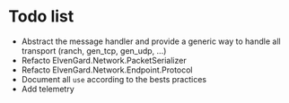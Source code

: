 # Todo list

- Abstract the message handler and provide a generic way to handle all transport (ranch, gen_tcp, gen_udp, ...)
- Refacto ElvenGard.Network.PacketSerializer
- Refacto ElvenGard.Network.Endpoint.Protocol
- Document all `use` according to the bests practices
- Add telemetry
